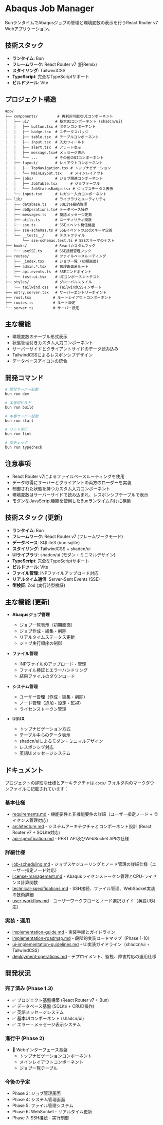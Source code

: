 # Abaqus Job Manager

BunランタイムでAbaqusジョブの管理と環境変数の表示を行うReact Router v7 Webアプリケーション。

## 技術スタック

- **ランタイム**: Bun
- **フレームワーク**: React Router v7 (旧Remix)
- **スタイリング**: TailwindCSS
- **TypeScript**: 完全なTypeScriptサポート
- **ビルドツール**: Vite

## プロジェクト構造

```
app/
├── components/         # 再利用可能なUIコンポーネント
│   ├── ui/            # 基本UIコンポーネント (shadcn/ui)
│   │   ├── button.tsx # ボタンコンポーネント
│   │   ├── badge.tsx  # ステータスバッジ
│   │   ├── table.tsx  # テーブルコンポーネント
│   │   ├── input.tsx  # 入力フィールド
│   │   ├── alert.tsx  # アラート表示
│   │   ├── message.tsx# メッセージ表示
│   │   └── ...        # その他のUIコンポーネント
│   ├── layout/        # レイアウトコンポーネント
│   │   ├── TopNavigation.tsx # トップナビゲーション
│   │   └── MainLayout.tsx    # メインレイアウト
│   ├── jobs/          # ジョブ関連コンポーネント
│   │   ├── JobTable.tsx      # ジョブテーブル
│   │   └── JobStatusBadge.tsx # ジョブステータス表示
│   └── input.tsx      # レガシー入力コンポーネント
├── lib/               # ライブラリとユーティリティ
│   ├── database.ts    # SQLite接続管理
│   ├── dbOperations.ts# データベース操作
│   ├── messages.ts    # 英語メッセージ定数
│   ├── utils.ts       # ユーティリティ関数
│   ├── sse.ts         # SSEイベント発信機能
│   ├── sse-schemas.ts # SSEイベントのZodスキーマ定義
│   └── __tests__/     # テストファイル
│       └── sse-schemas.test.ts # SSEスキーマのテスト
├── hooks/             # Reactカスタムフック
│   └── useSSE.ts      # SSE接続管理フック
├── routes/            # ファイルベースルーティング
│   ├── _index.tsx     # ジョブ一覧 (初期画面)
│   ├── admin.*.tsx    # 管理画面系ルート
│   ├── api.events.ts  # SSEエンドポイント
│   └── test-ui.tsx    # UIコンポーネントテスト
├── styles/            # グローバルスタイル
│   └── tailwind.css   # TailwindCSSインポート
├── entry.server.tsx   # サーバーエントリーポイント
├── root.tsx          # ルートレイアウトコンポーネント
├── routes.ts         # ルート設定
└── server.ts         # サーバー設定
```

## 主な機能

- 環境変数のテーブル形式表示
- 状態管理付きカスタム入力コンポーネント
- サーバーサイドとクライアントサイドのデータ読み込み
- TailwindCSSによるレスポンシブデザイン
- データベースアイコンの統合

## 開発コマンド

```bash
# 開発サーバー起動
bun run dev

# 本番用ビルド
bun run build

# 本番サーバー起動
bun run start

# リント実行
bun run lint

# 型チェック
bun run typecheck
```

## 注意事項

- React Router v7によるファイルベースルーティングを使用
- データ取得にサーバーとクライアントの両方のローダーを実装
- 制御された状態を持つカスタム入力コンポーネント
- 環境変数はサーバーサイドで読み込まれ、レスポンシブテーブルで表示
- モダンなJavaScript機能を使用したBunランタイム向けに構築

## 技術スタック (更新)

- **ランタイム**: Bun
- **フレームワーク**: React Router v7 (フレームワークモード)
- **データベース**: SQLite3 (bun:sqlite)
- **スタイリング**: TailwindCSS + shadcn/ui
- **UIライブラリ**: shadcn/ui (モダン・ミニマルデザイン)
- **TypeScript**: 完全なTypeScriptサポート
- **ビルドツール**: Vite
- **ファイル管理**: INPファイルアップロード対応
- **リアルタイム通信**: Server-Sent Events (SSE)
- **型検証**: Zod (実行時型検証)

## 主な機能 (更新)

- **Abaqusジョブ管理**
  - ジョブ一覧表示（初期画面）
  - ジョブ作成・編集・削除
  - リアルタイムステータス更新
  - ジョブ実行順序の制御

- **ファイル管理**
  - INPファイルのアップロード・管理
  - ファイル検証とエラーハンドリング
  - 結果ファイルのダウンロード

- **システム管理**
  - ユーザー管理（作成・編集・削除）
  - ノード管理（追加・設定・監視）
  - ライセンストークン管理

- **UI/UX**
  - トップナビゲーション方式
  - テーブル中心のデータ表示
  - shadcn/uiによるモダン・ミニマルデザイン
  - レスポンシブ対応
  - 英語UIメッセージシステム

## ドキュメント

プロジェクトの詳細な仕様とアーキテクチャは `docs/` フォルダ内のマークダウンファイルに記載されています：

### 基本仕様
- [requirements.md](docs/requirements.md) - 機能要件と非機能要件の詳細（ユーザー指定ノード + ライセンス管理対応）
- [architecture.md](docs/architecture.md) - システムアーキテクチャとコンポーネント設計 (React Router v7 + SQLite対応)
- [api-specification.md](docs/api-specification.md) - REST API及びWebSocket APIの仕様

### 詳細仕様
- [job-scheduling.md](docs/job-scheduling.md) - ジョブスケジューリングとノード管理の詳細仕様（ユーザー指定ノード対応）
- [license-management.md](docs/license-management.md) - Abaqusライセンストークン管理とCPU-ライセンス計算関数
- [technical-specifications.md](docs/technical-specifications.md) - SSH接続、ファイル管理、WebSocket実装の技術詳細
- [user-workflow.md](docs/user-workflow.md) - ユーザーワークフローとノード選択ガイド（英語UI対応）

### 実装・運用
- [implementation-guide.md](docs/implementation-guide.md) - 実装手順とガイドライン
- [implementation-roadmap.md](docs/implementation-roadmap.md) - 段階的実装ロードマップ（Phase 1-10）
- [ui-implementation-guidelines.md](docs/ui-implementation-guidelines.md) - UI実装ガイドライン（shadcn/ui + TailwindCSS）
- [deployment-operations.md](docs/deployment-operations.md) - デプロイメント、監視、障害対応の運用仕様

## 開発状況

### 完了済み (Phase 1.3)
- ✅ プロジェクト基盤構築 (React Router v7 + Bun)
- ✅ データベース基盤 (SQLite + CRUD操作)
- ✅ 英語メッセージシステム
- ✅ 基本UIコンポーネント (shadcn/ui)
- ✅ エラー・メッセージ表示システム

### 進行中 (Phase 2)
- 🔄 Webインターフェース基盤
  - トップナビゲーションコンポーネント
  - メインレイアウトコンポーネント
  - ジョブ一覧テーブル

### 今後の予定
- Phase 3: ジョブ管理画面
- Phase 4: システム管理画面
- Phase 5: ファイル管理システム
- Phase 6: WebSocket・リアルタイム更新
- Phase 7: SSH接続・実行制御
